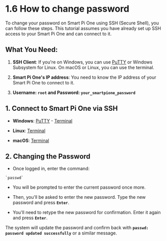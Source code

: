 # 1.6 How to change password

To change your password on Smart Pi One using SSH (Secure Shell), you can follow these steps. This tutorial assumes you have already set up SSH access to your Smart Pi One and can connect to it.

## What You Need:

1. **SSH Client**: If you're on Windows, you can use [PuTTY](https://www.chiark.greenend.org.uk/~sgtatham/putty/latest.html) or Windows Subsystem for Linux. On macOS or Linux, you can use the terminal.

2. **Smart Pi One's IP address**: You need to know the IP address of your Smart Pi One to connect to it.

3. **Username: `root` and Password: `your_smartpione_password`**

## 1. Connect to Smart Pi One via SSH

- **Windows**: [PuTTY](https://wiki.yumi-lab.com/SmartPI/SmartPi_Connect_Ssh/) - [Terminal](https://wiki.yumi-lab.com/SmartPI/SmartPi_Connect_Ssh/)

- **Linux**: [Terminal](https://wiki.yumi-lab.com/SmartPI/SmartPi_Connect_Ssh/)

- **macOS**: [Terminal](https://wiki.yumi-lab.com/SmartPI/SmartPi_Connect_Ssh/)


## 2. Changing the Password

- Once logged in, enter the command:

```
`passwd`
```

- You will be prompted to enter the current password once more.

- Then, you'll be asked to enter the new password. Type the new password and press **`Enter`**.

- You'll need to retype the new password for confirmation. Enter it again and press **`Enter`**.

The system will update the password and confirm back with **`passwd: password updated successfully`** or a similar message.


